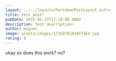```yaml
---
layout: ../../layouts/MarkdownPostLayout.astro
title: test post!
pubDate: 2025-05-15T17:18:00.000Z
description: test description!
author: miguel
image: assets/images/1716876104957164.jpg
rating: 4
---
```

okay so does this work? no?
